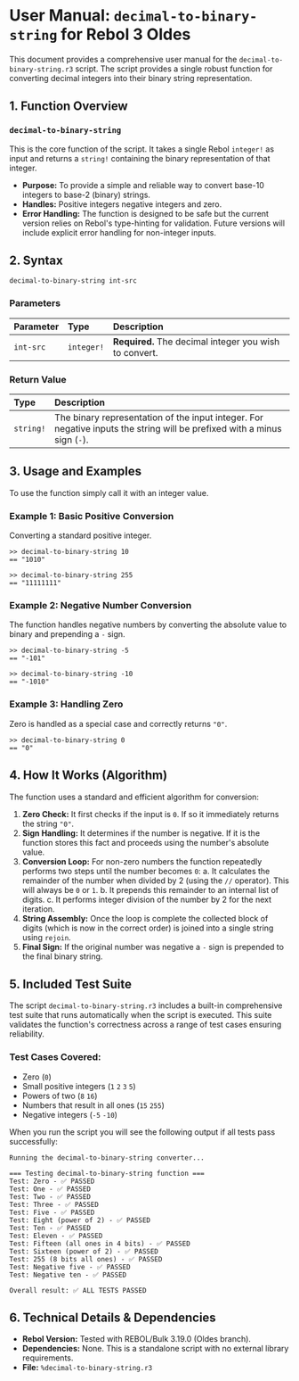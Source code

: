 # User Manual: `decimal-to-binary-string` for Rebol 3 Oldes

This document provides a comprehensive user manual for the `decimal-to-binary-string.r3` script. The script provides a single robust function for converting decimal integers into their binary string representation.

## 1. Function Overview

### `decimal-to-binary-string`

This is the core function of the script. It takes a single Rebol `integer!` as input and returns a `string!` containing the binary representation of that integer.

-   **Purpose:** To provide a simple and reliable way to convert base-10 integers to base-2 (binary) strings.
-   **Handles:** Positive integers negative integers and zero.
-   **Error Handling:** The function is designed to be safe but the current version relies on Rebol's type-hinting for validation. Future versions will include explicit error handling for non-integer inputs.

## 2. Syntax

```rebol
decimal-to-binary-string int-src
```

### Parameters

| Parameter | Type | Description |
| :--- | :--- | :--- |
| `int-src` | `integer!` | **Required.** The decimal integer you wish to convert. |

### Return Value

| Type | Description |
| :--- | :--- |
| `string!` | The binary representation of the input integer. For negative inputs the string will be prefixed with a minus sign (`-`). |

## 3. Usage and Examples

To use the function simply call it with an integer value.

### Example 1: Basic Positive Conversion

Converting a standard positive integer.

```rebol
>> decimal-to-binary-string 10
== "1010"

>> decimal-to-binary-string 255
== "11111111"
```

### Example 2: Negative Number Conversion

The function handles negative numbers by converting the absolute value to binary and prepending a `-` sign.

```rebol
>> decimal-to-binary-string -5
== "-101"

>> decimal-to-binary-string -10
== "-1010"
```

### Example 3: Handling Zero

Zero is handled as a special case and correctly returns `"0"`.

```rebol
>> decimal-to-binary-string 0
== "0"
```

## 4. How It Works (Algorithm)

The function uses a standard and efficient algorithm for conversion:

1.  **Zero Check:** It first checks if the input is `0`. If so it immediately returns the string `"0"`.
2.  **Sign Handling:** It determines if the number is negative. If it is the function stores this fact and proceeds using the number's absolute value.
3.  **Conversion Loop:** For non-zero numbers the function repeatedly performs two steps until the number becomes `0`:
    a. It calculates the remainder of the number when divided by 2 (using the `//` operator). This will always be `0` or `1`.
    b. It prepends this remainder to an internal list of digits.
    c. It performs integer division of the number by 2 for the next iteration.
4.  **String Assembly:** Once the loop is complete the collected block of digits (which is now in the correct order) is joined into a single string using `rejoin`.
5.  **Final Sign:** If the original number was negative a `-` sign is prepended to the final binary string.

## 5. Included Test Suite

The script `decimal-to-binary-string.r3` includes a built-in comprehensive test suite that runs automatically when the script is executed. This suite validates the function's correctness across a range of test cases ensuring reliability.

### Test Cases Covered:

-   Zero (`0`)
-   Small positive integers (`1` `2` `3` `5`)
-   Powers of two (`8` `16`)
-   Numbers that result in all ones (`15` `255`)
-   Negative integers (`-5` `-10`)

When you run the script you will see the following output if all tests pass successfully:

```
Running the decimal-to-binary-string converter...

=== Testing decimal-to-binary-string function ===
Test: Zero - ✅ PASSED
Test: One - ✅ PASSED
Test: Two - ✅ PASSED
Test: Three - ✅ PASSED
Test: Five - ✅ PASSED
Test: Eight (power of 2) - ✅ PASSED
Test: Ten - ✅ PASSED
Test: Eleven - ✅ PASSED
Test: Fifteen (all ones in 4 bits) - ✅ PASSED
Test: Sixteen (power of 2) - ✅ PASSED
Test: 255 (8 bits all ones) - ✅ PASSED
Test: Negative five - ✅ PASSED
Test: Negative ten - ✅ PASSED

Overall result: ✅ ALL TESTS PASSED

```

## 6. Technical Details & Dependencies

-   **Rebol Version:** Tested with REBOL/Bulk 3.19.0 (Oldes branch).
-   **Dependencies:** None. This is a standalone script with no external library requirements.
-   **File:** `%decimal-to-binary-string.r3`
